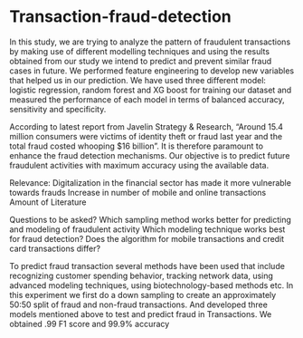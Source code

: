 # Transaction-fraud-detection

In this study, we are trying to analyze the pattern of fraudulent transactions by making use of different modelling techniques and using the results obtained from our study we intend to predict and prevent similar fraud cases in future. We performed feature engineering to develop new variables that helped us in our prediction. We have used three different model: logistic regression, random forest and XG boost for training our dataset and measured the performance of each model in terms of balanced accuracy, sensitivity and specificity.
 

According to latest report from Javelin Strategy & Research, “Around 15.4 million consumers were victims of identity theft or fraud last year and the total fraud costed whooping $16 billion”. It is therefore paramount to enhance the fraud detection mechanisms. Our objective is to predict future fraudulent activities with maximum accuracy using the available data. 

Relevance:
Digitalization in the financial sector has made it more vulnerable towards frauds
Increase in number of mobile and online transactions
Amount of Literature

Questions to be asked?
Which sampling method works better for predicting and modeling of fraudulent activity
Which modeling technique works best for fraud detection?
Does the algorithm for mobile transactions and credit card transactions differ?


To predict fraud transaction several methods have been used that include recognizing customer spending behavior, tracking network data, using advanced modeling techniques, using biotechnology-based methods etc. In this experiment we first do a down sampling to create an approximately 50:50 split of fraud and non-fraud transactions. And developed three models mentioned above to test and predict fraud in Transactions. We obtained .99 F1 score and 99.9% accuracy
























